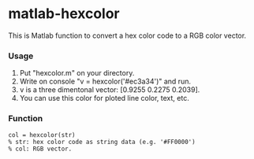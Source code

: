 # matlab-hexcolor

This is Matlab function to convert a hex color code to a RGB color vector.

### Usage
1. Put "hexcolor.m" on your directory.
2. Write on console "v = hexcolor('#ec3a34')" and run.
3. v is a three dimentonal vector: [0.9255    0.2275    0.2039].
4. You can use this color for ploted line color, text, etc.

### Function
```
col = hexcolor(str)
% str: hex color code as string data (e.g. '#FF0000')
% col: RGB vector.
```
